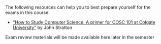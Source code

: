 The following resources can help you to best prepare yourself for the exams in this course:

 - ["How to Study Computer Science: A primer for COSC 101 at Colgate University"](howtostudy) by John Stratton <br />

Exam review materials will be made available here later in the semester
